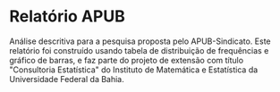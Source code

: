 # Relatório APUB

Análise descritiva para a pesquisa proposta pelo APUB-Sindicato. Este relatório foi construído usando tabela de distribuição de frequências e gráfico de barras, e faz parte do projeto de extensão com título "Consultoria Estatística" do Instituto de Matemática e Estatística da Universidade Federal da Bahia.

